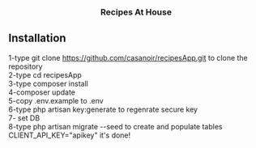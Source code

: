 <h3 align="center">Recipes At House</h3>

## Installation

1-type git clone https://github.com/casanoir/recipesApp.git to clone the repository
<br>2-type cd recipesApp
<br>3-type composer install
<br>4-composer update
<br>5-copy .env.example to .env
<br>6-type php artisan key:generate to regenrate secure key
<br>7- set DB
<br>8-type php artisan migrate --seed to create and populate tables
CLIENT_API_KEY="apikey"
it's done!
